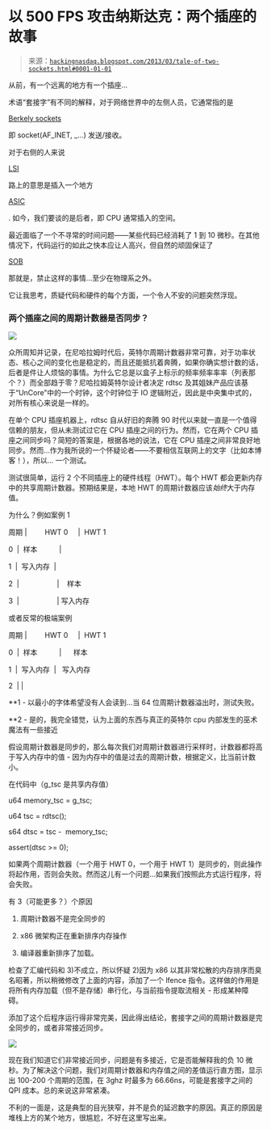 <!--yml

分类：未分类

日期：2024-05-13 00:01:16

-->

# 以 500 FPS 攻击纳斯达克：两个插座的故事

> 来源：[`hackingnasdaq.blogspot.com/2013/03/tale-of-two-sockets.html#0001-01-01`](http://hackingnasdaq.blogspot.com/2013/03/tale-of-two-sockets.html#0001-01-01)

从前，有一个远离的地方有一个插座...

术语“套接字”有不同的解释，对于网络世界中的左侧人员，它通常指的是

[Berkely sockets](http://en.wikipedia.org/wiki/Berkely_sockets)

即 socket(AF_INET, _...) 发送/接收。

对于右侧的人来说

[LSI](http://en.wikipedia.org/wiki/Large_Scale_Integration#LSI)

路上的意思是插入一个地方

[ASIC](http://en.wikipedia.org/wiki/Application-specific_integrated_circuit)

. 如今，我们要谈的是后者，即 CPU 通常插入的空间。

最近面临了一个不寻常的时间问题——某些代码已经消耗了 1 到 10 微秒。在其他情况下，代码运行的如此之快本应让人高兴，但自然的顽固保证了

[SOB](http://en.wikipedia.org/wiki/Son_of_a_bitch#Son_of_a_bitch)

那就是，禁止这样的事情...至少在物理系之外。

它让我思考，质疑代码和硬件的每个方面，一个令人不安的问题突然浮现。

### 两个插座之间的周期计数器是否同步？

![](http://www.pcper.com/files/imagecache/article_max_width/review/2011-12-14/die.jpg)

众所周知并记录，在尼哈拉姆时代后，英特尔周期计数器非常可靠，对于功率状态、核心之间的变化也是稳定的，而且还能抵抗着奔腾，如果你确实想计数的话，后者是件让人烦恼的事情。为什么它总是以盒子上标示的频率频率率率（列表那个？）而全部趋于零？尼哈拉姆英特尔设计者决定 rdtsc 及其姐妹产品应该基于“UnCore”中的一个时钟，这个时钟位于 IO 逻辑附近，因此是中央集中式的，对所有核心来说是一样的。

在单个 CPU 插座机器上，rdtsc 自从好旧的奔腾 90 时代以来就一直是一个值得信赖的朋友，但从未测试过它在 CPU 插座之间的行为。然而，它在两个 CPU 插座之间同步吗？简短的答案是，根据各地的说法，它在 CPU 插座之间非常良好地同步。然而...作为我所说的一个怀疑论者——不要相信互联网上的文字（比如本博客！），所以...  一个测试。

测试很简单，运行 2 个不同插座上的硬件线程（HWT）。每个 HWT 都会更新内存中的共享周期计数器。预期结果是，本地 HWT 的周期计数器应该*始终*大于内存值。

为什么？例如案例 1

周期 |         HWT 0     |  HWT 1

0  |  样本           |

1  |  写入内存  |

2  |                   |    样本

3  |                   | 写入内存

或者反常的极端案例

周期 |         HWT 0     |  HWT 1

0  |  样本           |      样本

1  |  写入内存  |   写入内存

2  | |

**1 - 以最小的字体希望没有人会读到...当 64 位周期计数器溢出时，测试失败。

**2 - 是的，我完全错觉，认为上面的东西与真正的英特尔 cpu 内部发生的巫术魔法有一些接近

假设周期计数器是同步的，那么每次我们对周期计数器进行采样时，计数器都将高于写入内存中的值 - 因为内存中的值是过去的周期计数，根据定义，比当前计数小。

在代码中（g_tsc 是共享内存值）

u64 memory_tsc = g_tsc;

u64 tsc = rdtsc();

s64 dtsc = tsc -  memory_tsc;

assert(dtsc >= 0);

如果两个周期计数器（一个用于 HWT 0，一个用于 HWT 1）是同步的，则此操作将起作用，否则会失败。然而这儿有一个问题...如果我们按照此方式运行程序，将会失败。

有 3（可能更多？）个原因

1) 周期计数器不是完全同步的

2) x86 微架构正在重新排序内存操作

3) 编译器重新排序了加载。

检查了汇编代码和 3)不成立，所以怀疑 2)因为 x86 以其非常松散的内存排序而臭名昭著，所以稍微修改了上面的内容，添加了一个 lfence 指令。这样做的作用是将所有内存加载（但不是存储）串行化，与当前指令提取流相关 - 形成某种障碍。

添加了这个后程序运行得非常完美，因此得出结论，套接字之间的周期计数器是完全同步的，或者非常接近同步。

![](http://msptelemarketing.com/wp-content/uploads/2011/05/istock_000010672195xsmall-300x199.jpg)

现在我们知道它们非常接近同步，问题是有多接近，它是否能解释我的负 10 微秒。为了解决这个问题，我们对周期计数器和内存值之间的差值运行直方图，显示出 100-200 个周期的范围，在 3ghz 时最多为 66.66ns，可能是套接字之间的 QPI 成本。总的来说这非常紧凑。

不利的一面是，这是典型的目光狭窄，并不是负的延迟数字的原因。真正的原因是堆栈上方的某个地方，很尴尬，不好在这里写出来。
